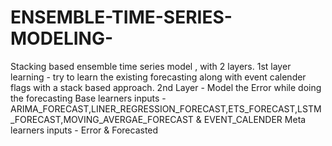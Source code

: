 # ENSEMBLE-TIME-SERIES-MODELING-
Stacking based ensemble time series model , with 2 layers.
1st layer learning - try to learn the existing forecasting along with event calender flags with a stack based approach.
2nd Layer - Model the Error while doing the forecasting
Base learners inputs - ARIMA_FORECAST,LINER_REGRESSION_FORECAST,ETS_FORECAST,LSTM_FORECAST,MOVING_AVERGAE_FORECAST & EVENT_CALENDER
Meta learners inputs - Error & Forecasted 

